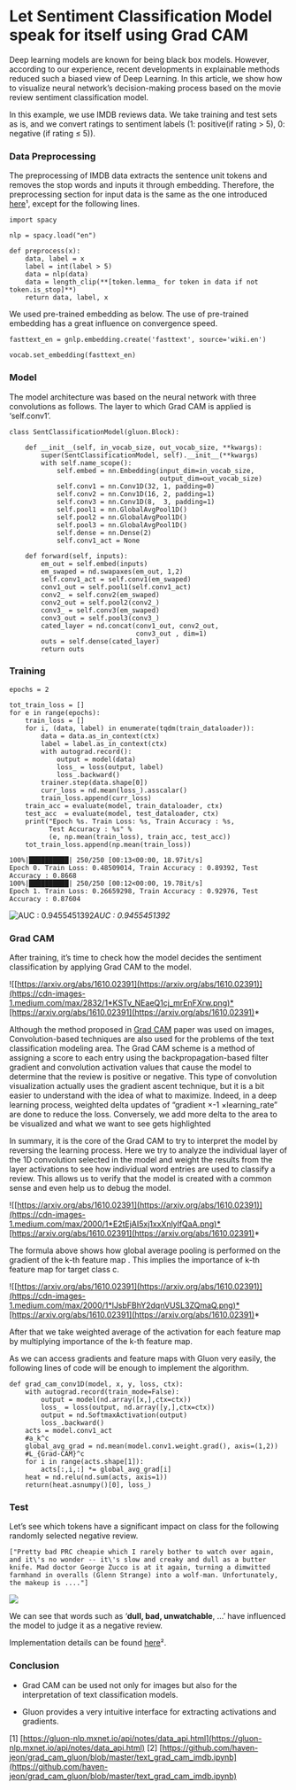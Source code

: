 
# Let Sentiment Classification Model speak for itself using Grad CAM

Deep learning models are known for being black box models. However, according to our experience, recent developments in explainable methods reduced such a biased view of Deep Learning. In this article, we show how to visualize neural network’s decision-making process based on the movie review sentiment classification model.

In this example, we use IMDB reviews data. We take training and test sets as is, and we convert ratings to sentiment labels (1: positive(if rating > 5), 0: negative (if rating ≤ 5)).

### Data Preprocessing

The preprocessing of IMDB data extracts the sentence unit tokens and removes the stop words and inputs it through embedding. Therefore, the preprocessing section for input data is the same as the one introduced [here](https://gluon-nlp.mxnet.io/api/notes/data_api.html)¹, except for the following lines.

    import spacy

    nlp = spacy.load("en")

    def preprocess(x):
        data, label = x
        label = int(label > 5)
        data = nlp(data)
        data = length_clip(**[token.lemma_ for token in data if not token.is_stop]**)
        return data, label, x

We used pre-trained embedding as below. The use of pre-trained embedding has a great influence on convergence speed.

    fasttext_en = gnlp.embedding.create('fasttext', source='wiki.en')

    vocab.set_embedding(fasttext_en)

### Model

The model architecture was based on the neural network with three convolutions as follows. The layer to which Grad CAM is applied is ‘self.conv1’.

    class SentClassificationModel(gluon.Block):

        def __init__(self, in_vocab_size, out_vocab_size, **kwargs):
            super(SentClassificationModel, self).__init__(**kwargs)
            with self.name_scope():
                self.embed = nn.Embedding(input_dim=in_vocab_size,
                                          output_dim=out_vocab_size)
                self.conv1 = nn.Conv1D(32, 1, padding=0)
                self.conv2 = nn.Conv1D(16, 2, padding=1)
                self.conv3 = nn.Conv1D(8,  3, padding=1)
                self.pool1 = nn.GlobalAvgPool1D()
                self.pool2 = nn.GlobalAvgPool1D()
                self.pool3 = nn.GlobalAvgPool1D()
                self.dense = nn.Dense(2)
                self.conv1_act = None

        def forward(self, inputs):
            em_out = self.embed(inputs)
            em_swaped = nd.swapaxes(em_out, 1,2)
            self.conv1_act = self.conv1(em_swaped)            
            conv1_out = self.pool1(self.conv1_act)
            conv2_ = self.conv2(em_swaped)
            conv2_out = self.pool2(conv2_)
            conv3_ = self.conv3(em_swaped)
            conv3_out = self.pool3(conv3_)
            cated_layer = nd.concat(conv1_out, conv2_out, 
                                    conv3_out , dim=1)
            outs = self.dense(cated_layer)
            return outs

### Training

    epochs = 2

    tot_train_loss = []
    for e in range(epochs):
        train_loss = []
        for i, (data, label) in enumerate(tqdm(train_dataloader)):
            data = data.as_in_context(ctx)
            label = label.as_in_context(ctx)
            with autograd.record():
                output = model(data)
                loss_ = loss(output, label)
                loss_.backward()
            trainer.step(data.shape[0])
            curr_loss = nd.mean(loss_).asscalar()
            train_loss.append(curr_loss)
        train_acc = evaluate(model, train_dataloader, ctx)
        test_acc  = evaluate(model, test_dataloader, ctx)
        print("Epoch %s. Train Loss: %s, Train Accuracy : %s, 
              Test Accuracy : %s" % 
              (e, np.mean(train_loss), train_acc, test_acc))    
        tot_train_loss.append(np.mean(train_loss))

    100%|██████████| 250/250 [00:13<00:00, 18.97it/s]
    Epoch 0. Train Loss: 0.48509014, Train Accuracy : 0.89392, Test Accuracy : 0.8668
    100%|██████████| 250/250 [00:12<00:00, 19.78it/s]
    Epoch 1. Train Loss: 0.26659298, Train Accuracy : 0.92976, Test Accuracy : 0.87604

![AUC : 0.9455451392](https://cdn-images-1.medium.com/max/4800/1*2geDWxF_zxbOFT4ztmpYcg.png)*AUC : 0.9455451392*

### Grad CAM

After training, it’s time to check how the model decides the sentiment classification by applying Grad CAM to the model.

![[https://arxiv.org/abs/1610.02391](https://arxiv.org/abs/1610.02391)](https://cdn-images-1.medium.com/max/2832/1*KSTv_NEaeQ1cj_mrEnFXrw.png)*[https://arxiv.org/abs/1610.02391](https://arxiv.org/abs/1610.02391)*

Although the method proposed in [Grad CAM](https://arxiv.org/abs/1610.02391) paper was used on images, Convolution-based techniques are also used for the problems of the text classification modeling area. The Grad CAM scheme is a method of assigning a score to each entry using the backpropagation-based filter gradient and convolution activation values that cause the model to determine that the review is positive or negative. This type of convolution visualization actually uses the gradient ascent technique, but it is a bit easier to understand with the idea of what to maximize. Indeed, in a deep learning process, weighted delta updates of “gradient ×-1 ×learning_rate” are done to reduce the loss. Conversely, we add more delta to the area to be visualized and what we want to see gets highlighted

In summary, it is the core of the Grad CAM to try to interpret the model by reversing the learning process. Here we try to analyze the individual layer of the 1D convolution selected in the model and weight the results from the layer activations to see how individual word entries are used to classify a review. This allows us to verify that the model is created with a common sense and even help us to debug the model.

![[https://arxiv.org/abs/1610.02391](https://arxiv.org/abs/1610.02391)](https://cdn-images-1.medium.com/max/2000/1*E2tEjAI5xj1xxXnlylfQaA.png)*[https://arxiv.org/abs/1610.02391](https://arxiv.org/abs/1610.02391)*

The formula above shows how global average pooling is performed on the gradient of the k-th feature map . This implies the importance of k-th feature map for target class c.

![[https://arxiv.org/abs/1610.02391](https://arxiv.org/abs/1610.02391)](https://cdn-images-1.medium.com/max/2000/1*lJsbFBhY2dqnVUSL3ZQmaQ.png)*[https://arxiv.org/abs/1610.02391](https://arxiv.org/abs/1610.02391)*

After that we take weighted average of the activation for each feature map by multiplying importance of the k-th feature map.

As we can access gradients and feature maps with Gluon very easily, the following lines of code will be enough to implement the algorithm.

    def grad_cam_conv1D(model, x, y, loss, ctx):
        with autograd.record(train_mode=False):
            output = model(nd.array([x,],ctx=ctx))
            loss_ = loss(output, nd.array([y,],ctx=ctx))
            output = nd.SoftmaxActivation(output)
            loss_.backward()
        acts = model.conv1_act
        #a_k^c
        global_avg_grad = nd.mean(model.conv1.weight.grad(), axis=(1,2))
        #L_{Grad-CAM}^c
        for i in range(acts.shape[1]):
            acts[:,i,:] *= global_avg_grad[i]
        heat = nd.relu(nd.sum(acts, axis=1))
        return(heat.asnumpy()[0], loss_)

### Test

Let’s see which tokens have a significant impact on class for the following randomly selected negative review.

    ["Pretty bad PRC cheapie which I rarely bother to watch over again, and it\'s no wonder -- it\'s slow and creaky and dull as a butter knife. Mad doctor George Zucco is at it again, turning a dimwitted farmhand in overalls (Glenn Strange) into a wolf-man. Unfortunately, the makeup is ...."]

![](https://cdn-images-1.medium.com/max/6000/1*7IDzYCBBjP2Pb9eVtmIcmg.png)

We can see that words such as ‘**dull, bad, unwatchable**, …’ have influenced the model to judge it as a negative review.

Implementation details can be found [here](https://github.com/haven-jeon/grad_cam_gluon/blob/master/text_grad_cam_imdb.ipynb)².

### Conclusion

* Grad CAM can be used not only for images but also for the interpretation of text classification models.

* Gluon provides a very intuitive interface for extracting activations and gradients.

[1] [https://gluon-nlp.mxnet.io/api/notes/data_api.html](https://gluon-nlp.mxnet.io/api/notes/data_api.html)
[2] [https://github.com/haven-jeon/grad_cam_gluon/blob/master/text_grad_cam_imdb.ipynb](https://github.com/haven-jeon/grad_cam_gluon/blob/master/text_grad_cam_imdb.ipynb)

